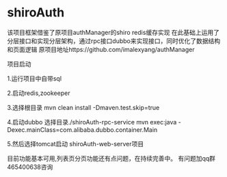 # shiroAuth
该项目框架借鉴了原项目authManager的shiro redis缓存实现 在此基础上运用了分层接口和实现分层架构，通过rpc接口dubbo来实现接口，同时优化了数据结构和页面逻辑
原项目地址https://github.com/imalexyang/authManager


项目启动

1.运行项目中自带sql

2.启动redis,zookeeper 

3.选择根目录 mvn clean install -Dmaven.test.skip=true

4.启动dubbo 选择目录./shiroAuth-rpc-service mvn exec:java -Dexec.mainClass=com.alibaba.dubbo.container.Main

5.然后选择tomcat启动 shiroAuth-web-server项目

目前功能基本可用,列表页分页功能还有点问题，在持续完善中。
有问题加qq群 465400638咨询
